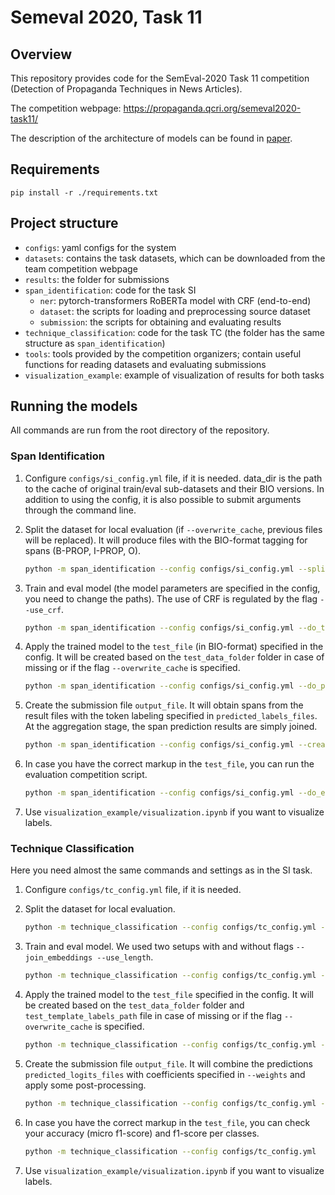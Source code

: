 # Semeval 2020, Task 11

## Overview
This repository provides code for the SemEval-2020 Task 11 competition (Detection of Propaganda Techniques in News Articles).

The competition webpage: https://propaganda.qcri.org/semeval2020-task11/

The description of the architecture of models can be found in [paper]().

## Requirements
```
pip install -r ./requirements.txt
```

## Project structure

- `configs`: yaml configs for the system
- `datasets`: contains the task datasets, which can be downloaded from the team competition webpage
- `results`: the folder for submissions
- `span_identification`: code for the task SI
  - `ner`: pytorch-transformers RoBERTa model with CRF (end-to-end)
  - `dataset`: the scripts for loading and preprocessing source dataset
  - `submission`: the scripts for obtaining and evaluating results
- `technique_classification`: code for the task TC (the folder has the same structure as `span_identification`)
- `tools`: tools provided by the competition organizers; contain useful functions for reading datasets and evaluating submissions
- `visualization_example`: example of visualization of results for both tasks

## Running the models

All commands are run from the root directory of the repository.

### Span Identification

1. Configure `configs/si_config.yml` file, if it is needed. data_dir is the path to the cache of original train/eval sub-datasets and their BIO versions. In addition to using the config, it is also possible to submit arguments through the command line.

2. Split the dataset for local evaluation (if `--overwrite_cache`, previous files will be replaced). It will produce files with the BIO-format tagging for spans (B-PROP, I-PROP, O).
    ```bash
    python -m span_identification --config configs/si_config.yml --split_dataset --overwrite_cache
    ```
3. Train and eval model (the model parameters are specified in the config, you need to change the paths). The use of CRF is regulated by the flag `--use_crf`.
    ```bash
    python -m span_identification --config configs/si_config.yml --do_train --do_eval
    ```
4. Apply the trained model to the `test_file` (in BIO-format) specified in the config. It will be created based on the `test_data_folder` folder in case of missing or if the flag `--overwrite_cache` is specified.
    ```bash
    python -m span_identification --config configs/si_config.yml --do_predict
    ```
5. Create the submission file `output_file`. It will obtain spans from the result files with the token labeling specified in `predicted_labels_files`. At the aggregation stage, the span prediction results are simply joined.
    ```bash
    python -m span_identification --config configs/si_config.yml --create_submission_file
    ```
6. In case you have the correct markup in the `test_file`, you can run the evaluation competition script.
    ```bash
    python -m span_identification --config configs/si_config.yml --do_eval_spans
    ```
7. Use `visualization_example/visualization.ipynb` if you want to visualize labels.

### Technique Classification

Here you need almost the same commands and settings as in the SI task.

1. Configure `configs/tc_config.yml` file, if it is needed.

2. Split the dataset for local evaluation.
    ```bash
    python -m technique_classification --config configs/tc_config.yml --split_dataset --overwrite_cache
    ```
3. Train and eval model. We used two setups with and without flags `--join_embeddings --use_length`.
    ```bash
    python -m technique_classification --config configs/tc_config.yml --do_train --do_eval
    ```
4. Apply the trained model to the `test_file` specified in the config. It will be created based on the `test_data_folder` folder and `test_template_labels_path` file in case of missing or if the flag `--overwrite_cache` is specified.
    ```bash
    python -m technique_classification --config configs/tc_config.yml --do_predict --join_embeddings --use_length
    ```
5. Create the submission file `output_file`. It will combine the predictions `predicted_logits_files` with coefficients specified in `--weights` and apply some post-processing.
    ```bash
    python -m technique_classification --config configs/tc_config.yml --create_submission_file
    ```
6. In case you have the correct markup in the `test_file`, you can check your accuracy (micro f1-score) and f1-score per classes.
    ```bash
    python -m technique_classification --config configs/tc_config.yml  --eval_submission
    ```
7. Use `visualization_example/visualization.ipynb` if you want to visualize labels.
